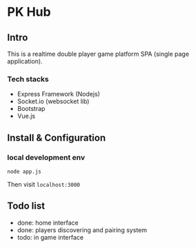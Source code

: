 # PK Hub

## Intro

This is a realtime double player game platform SPA (single page application). 

### Tech stacks

- Express Framework (Nodejs)
- Socket.io (websocket lib)
- Bootstrap
- Vue.js

## Install & Configuration
### local development env
```
node app.js
```
Then visit `localhost:3000`

## Todo list

- done: home interface
- done: players discovering and pairing system
- todo: in game interface 
